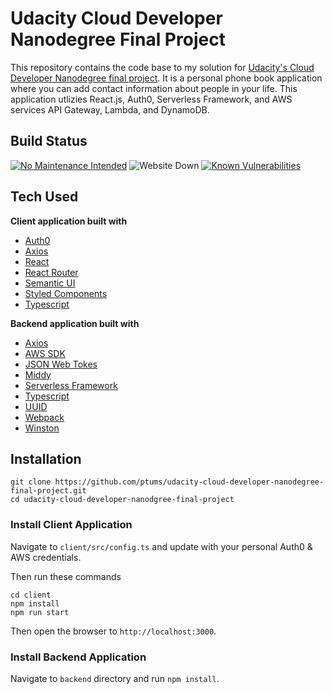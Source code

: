 # Udacity Cloud Developer Nanodegree Final Project

This repository contains the code base to my solution for [Udacity's Cloud Developer Nanodegree final project](https://www.udacity.com/course/cloud-developer-nanodegree--nd9990). It is a personal phone book application where you can add contact information about people in your life. This application utlizies React.js, Auth0, Serverless Framework, and AWS services API Gateway, Lambda, and DynamoDB.

## Build Status

[![No Maintenance Intended](http://unmaintained.tech/badge.svg)](http://unmaintained.tech/)
![Website Down](https://camo.githubusercontent.com/3202fdb5566d5e0cef4ae932e4756973a1b6d3b9/68747470733a2f2f696d672e736869656c64732e696f2f776562736974652d75702d646f776e2d677265656e2d7265642f687474702f6d7966616b65776562736974657468617473686f756c646e6f7465786973742e61742e6c656173742e692e686f70652e737667)
[![Known Vulnerabilities](https://snyk.io/test/github/ptums/udacity-cloud-developer-nanodegree-final-project/badge.svg)](https://snyk.io/test/github/ptums/udacity-cloud-developer-nanodegree-final-project)



## Tech Used

**Client application built with**
* [Auth0](https://auth0.com/)
* [Axios](https://www.npmjs.com/package/axios)
* [React](https://reactjs.org/)
* [React Router](https://reactrouter.com/)
* [Semantic UI](https://semantic-ui.com/)
* [Styled Components](https://styled-components.com/)
* [Typescript](https://www.typescriptlang.org/)

**Backend application built with**
* [Axios](https://www.npmjs.com/package/axios)
* [AWS SDK](https://aws.amazon.com/sdk-for-node-js/)
* [JSON Web Tokes](https://jwt.io/)
* [Middy](https://github.com/middyjs/middy)
* [Serverless Framework](https://www.serverless.com/)
* [Typescript](https://www.typescriptlang.org/)
* [UUID](https://www.uuidgenerator.net/)
* [Webpack](https://webpack.js.org/)
* [Winston](https://www.npmjs.com/package/winston)


## Installation

```
git clone https://github.com/ptums/udacity-cloud-developer-nanodegree-final-project.git
cd udacity-cloud-developer-nanodgree-final-project
```

### Install Client Application

Navigate to ```client/src/config.ts``` and update with your personal Auth0 & AWS credentials.

Then run these commands 

```
cd client
npm install
npm run start
```

Then open the browser to ```http://localhost:3000```.

### Install Backend Application

Navigate to ```backend``` directory and run ```npm install```. 


